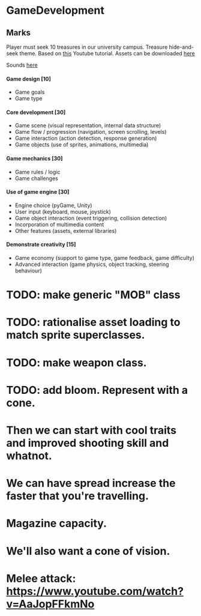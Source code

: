 # GameDevelopment

## Marks

Player must seek 10 treasures in our university campus. Treasure hide-and-seek theme.
Based on [this](https://www.youtube.com/playlist?list=PLsk-HSGFjnaGQq7ybM8Lgkh5EMxUWPm2i) Youtube tutorial.
Assets can be downloaded [here](https://kenney.nl/assets/topdown-shooter)

Sounds [here](https://www.youtube.com/redirect?q=http%3A%2F%2Fkidscancode.org%2Fblog%2Fimg%2FSounds.zip&redir_token=NFmDLLMugNkdO4VeCBa6wR2PZB18MTU3NjU4MjQyOEAxNTc2NDk2MDI4&event=video_description&v=vzJ0WG2LSYw)



#### Game design [10]

* Game goals
* Game type

#### Core development [30]

* Game scene (visual representation, internal data structure)
* Game flow / progression (navigation, screen scrolling, levels)
* Game interaction (action detection, response generation)
* Game objects (use of sprites, animations, multimedia)

#### Game mechanics [30]

* Game rules / logic
* Game challenges

#### Use of game engine [30]

* Engine choice (pyGame, Unity)
* User input (keyboard, mouse, joystick)
* Game object interaction (event triggering, collision detection)
* Incorporation of multimedia content
* Other features (assets, external libraries)

#### Demonstrate creativity [15]

* Game economy (support to game type, game feedback, game difficulty)
* Advanced interaction (game physics, object tracking, steering behaviour)


# TODO: make generic "MOB" class
# TODO: rationalise asset loading to match sprite superclasses.
# TODO: make weapon class.
# TODO: add bloom. Represent with a cone.
# Then we can start with cool traits and improved shooting skill and whatnot.
# We can have spread increase the faster that you're travelling.
# Magazine capacity.
# We'll also want a cone of vision.

# Melee attack: https://www.youtube.com/watch?v=AaJopFFkmNo